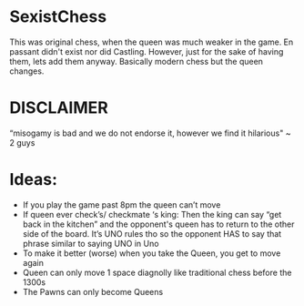 # SexistChess
This was original chess, when the queen was much weaker in the game. En passant didn't exist nor did Castling. However, just for the sake of having them, lets add them anyway. Basically modern chess but the queen changes.

# DISCLAIMER 
 “misogamy is bad and we do not endorse it, however we find it hilarious" ~ 2 guys

 # Ideas:
 - If you play the game past 8pm the queen can’t move
 - If queen ever check’s/ checkmate ‘s king: Then the king can say “get back in the kitchen” and the opponent's queen has to return to the other side of the board. It’s UNO rules tho so the opponent HAS to say that phrase similar to saying UNO in Uno
 - To make it better (worse) when you take the Queen, you get to move again
 - Queen can only move 1 space diagnolly like traditional chess before the 1300s
 - The Pawns can only become Queens 
